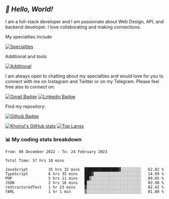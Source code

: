 ## _:wave: Hello, World!_

I am a full-stack developer and I am passionate about Web Design, API, and backend developer. I love collaborating and making connections.

My specialties include

[![Specialties](https://skillicons.dev/icons?i=php,laravel,javascript,react,vue,mysql,tailwind)](https://skillicons.dev)

Additional and tools

[![Additional](https://skillicons.dev/icons?i=bash,vscode,vite,webpack,vercel,git,github,gitlab)](https://skillicons.dev)

I am always open to chatting about my specialties and would love for you to connect with me on Instagram and Twitter or on my Telegram. Please feel free also to connect on:

[![Gmail Badge](https://img.shields.io/badge/-ahmusafir.khoirul@gmail.com-c14438?style=flat&logo=Gmail&logoColor=white&link=mailto:ahmusafir.khoirul@gmail.com)](mailto:ahmusafir.khoirul@gmail.com)
[![Linkedin Badge](https://img.shields.io/badge/-Ahmad_Musafir_Khoirul_Fattah-0072b1?style=flat&logo=Linkedin&logoColor=white&link=https://www.linkedin.com/in/ahmad-musafir-khoirul-fattah-26a53a207/)](https://www.linkedin.com/in/masmuss/)

Find my repository:

[![Github Badge](https://img.shields.io/badge/-masmuss-grey?style=flat&logo=github&logoColor=white&link=https://github.com/masmuss)](https://github.com/masmuss)

[![Khoirul's GitHub stats](https://github-readme-stats.vercel.app/api?username=masmuss&show_icons=true&include_all_commits=true&theme=transparent&layout=compact)](https://github.com/masmuss/github-readme-stats)
[![Top Langs](https://github-readme-stats.vercel.app/api/top-langs/?username=masmuss&theme=transparent&layout=compact)](https://github.com/masmuss/github-readme-stats)

### :bar_chart: My coding stats breakdown

<!--START_SECTION:waka-->

```text
From: 08 December 2022 - To: 24 February 2023

Total Time: 57 hrs 18 mins

JavaScript         35 hrs 32 mins  ███████████████▓░░░░░░░░░   62.02 %
TypeScript         8 hrs 35 mins   ███▓░░░░░░░░░░░░░░░░░░░░░   14.99 %
PHP                5 hrs 11 mins   ██▒░░░░░░░░░░░░░░░░░░░░░░   09.05 %
JSON               2 hrs 16 mins   █░░░░░░░░░░░░░░░░░░░░░░░░   03.98 %
reStructuredText   1 hr 23 mins    ▓░░░░░░░░░░░░░░░░░░░░░░░░   02.42 %
YAML               1 hr 1 min      ▒░░░░░░░░░░░░░░░░░░░░░░░░   01.80 %
```

<!--END_SECTION:waka-->
